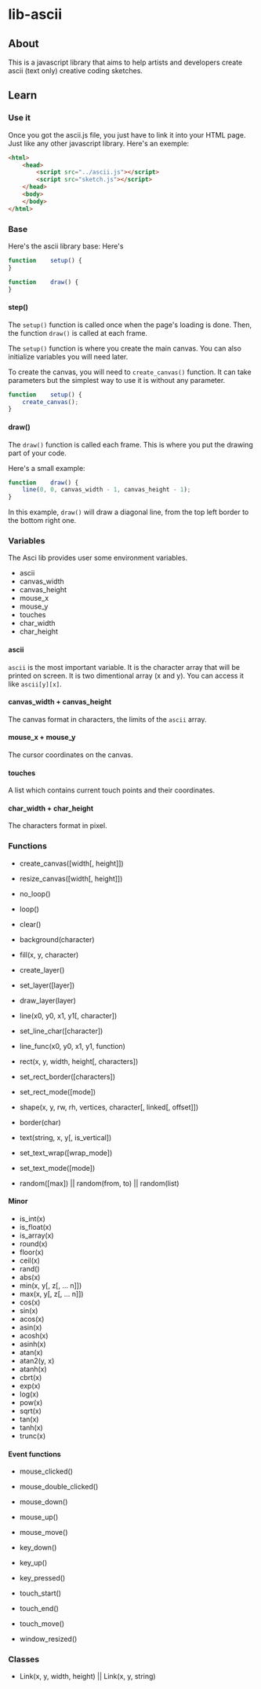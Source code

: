 # lib-ascii

## About

This is a javascript library that aims to help artists and developers create ascii (text only) creative coding sketches.

## Learn

### Use it

Once you got the ascii.js file, you just have to link it into your HTML page. Just like any other javascript library.
Here's an exemple:
```html
<html>
	<head>
		<script src="../ascii.js"></script>
		<script src="sketch.js"></script>
	</head>
	<body>
	</body>
</html>
```

### Base

Here's the ascii library base:
Here's 
```javascript
function	setup() {
}

function	draw() {
}
```

#### step()

The `setup()` function is called once when the page's loading is done. Then,
the function `draw()` is called at each frame.

The `setup()` function is where you create the main canvas. You can also
initialize variables you will need later.

To create the canvas, you will need to `create_canvas()` function.
It can take parameters but the simplest way to use it is without any parameter.

```javascript
function	setup() {
	create_canvas();
}
```

#### draw()

The `draw()` function is called each frame. This is where you put the drawing
part of your code.

Here's a small example:

```javascript
function	draw() {
	line(0, 0, canvas_width - 1, canvas_height - 1);
}
```

In this example, `draw()` will draw a diagonal line, from the top left border to
the bottom right one.

### Variables

The Asci lib provides user some environment variables.

- ascii
- canvas_width
- canvas_height
- mouse_x
- mouse_y
- touches
- char_width
- char_height

#### ascii

`ascii` is the most important variable. It is the character array that will be
printed on screen. It is two dimentional array (x and y). You can access it
like `ascii[y][x]`.

#### canvas_width + canvas_height

The canvas format in characters, the limits of the `ascii` array.

#### mouse_x + mouse_y

The cursor coordinates on the canvas.

#### touches

A list which contains current touch points and their coordinates.

#### char_width + char_height

The characters format in pixel.

### Functions

- create_canvas([width[, height]])
- resize_canvas([width[, height]])

- no_loop()
- loop()

- clear()
- background(character)
- fill(x, y, character)

- create_layer()
- set_layer([layer])
- draw_layer(layer)

- line(x0, y0, x1, y1[, character])
- set_line_char([character])

- line_func(x0, y0, x1, y1, function)

- rect(x, y, width, height[, characters])
- set_rect_border([characters])
- set_rect_mode([mode])

- shape(x, y, rw, rh, vertices, character[, linked[, offset]])

- border(char)

- text(string, x, y[, is_vertical])
- set_text_wrap([wrap_mode])
- set_text_mode([mode])

- random([max]) || random(from, to) || random(list)

#### Minor

- is_int(x)
- is_float(x)
- is_array(x)
- round(x)
- floor(x)
- ceil(x)
- rand()
- abs(x)
- min(x, y[, z[, ... n]])
- max(x, y[, z[, ... n]])
- cos(x)
- sin(x)
- acos(x)
- asin(x)
- acosh(x)
- asinh(x)
- atan(x)
- atan2(y, x)
- atanh(x)
- cbrt(x)
- exp(x)
- log(x)
- pow(x)
- sqrt(x)
- tan(x)
- tanh(x)
- trunc(x)

#### Event functions

- mouse_clicked()
- mouse_double_clicked()
- mouse_down()
- mouse_up()
- mouse_move()

- key_down()
- key_up()
- key_pressed()

- touch_start()
- touch_end()
- touch_move()

- window_resized()

### Classes

- Link(x, y, width, height) || Link(x, y, string)
